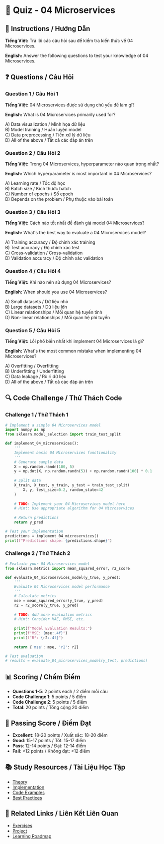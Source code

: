 # 🧠 Quiz - 04 Microservices

## 📝 Instructions / Hướng Dẫn

**Tiếng Việt:** Trả lời các câu hỏi sau để kiểm tra kiến thức về 04 Microservices.

**English:** Answer the following questions to test your knowledge of 04 Microservices.

## ❓ Questions / Câu Hỏi

### Question 1 / Câu Hỏi 1
**Tiếng Việt:** 04 Microservices được sử dụng chủ yếu để làm gì?

**English:** What is 04 Microservices primarily used for?

A) Data visualization / Minh họa dữ liệu  
B) Model training / Huấn luyện model  
C) Data preprocessing / Tiền xử lý dữ liệu  
D) All of the above / Tất cả các đáp án trên

### Question 2 / Câu Hỏi 2
**Tiếng Việt:** Trong 04 Microservices, hyperparameter nào quan trọng nhất?

**English:** Which hyperparameter is most important in 04 Microservices?

A) Learning rate / Tốc độ học  
B) Batch size / Kích thước batch  
C) Number of epochs / Số epoch  
D) Depends on the problem / Phụ thuộc vào bài toán

### Question 3 / Câu Hỏi 3
**Tiếng Việt:** Cách nào tốt nhất để đánh giá model 04 Microservices?

**English:** What's the best way to evaluate a 04 Microservices model?

A) Training accuracy / Độ chính xác training  
B) Test accuracy / Độ chính xác test  
C) Cross-validation / Cross-validation  
D) Validation accuracy / Độ chính xác validation

### Question 4 / Câu Hỏi 4
**Tiếng Việt:** Khi nào nên sử dụng 04 Microservices?

**English:** When should you use 04 Microservices?

A) Small datasets / Dữ liệu nhỏ  
B) Large datasets / Dữ liệu lớn  
C) Linear relationships / Mối quan hệ tuyến tính  
D) Non-linear relationships / Mối quan hệ phi tuyến

### Question 5 / Câu Hỏi 5
**Tiếng Việt:** Lỗi phổ biến nhất khi implement 04 Microservices là gì?

**English:** What's the most common mistake when implementing 04 Microservices?

A) Overfitting / Overfitting  
B) Underfitting / Underfitting  
C) Data leakage / Rò rỉ dữ liệu  
D) All of the above / Tất cả các đáp án trên

## 🔍 Code Challenge / Thử Thách Code

### Challenge 1 / Thử Thách 1
```python
# Implement a simple 04 Microservices model
import numpy as np
from sklearn.model_selection import train_test_split

def implement_04_microservices():
    '''
    Implement basic 04 Microservices functionality
    '''
    # Generate sample data
    X = np.random.randn(100, 5)
    y = np.dot(X, np.random.randn(5)) + np.random.randn(100) * 0.1
    
    # Split data
    X_train, X_test, y_train, y_test = train_test_split(
        X, y, test_size=0.2, random_state=42
    )
    
    # TODO: Implement your 04 Microservices model here
    # Hint: Use appropriate algorithm for 04 Microservices
    
    # Return predictions
    return y_pred

# Test your implementation
predictions = implement_04_microservices()
print(f"Predictions shape: {predictions.shape}")
```

### Challenge 2 / Thử Thách 2
```python
# Evaluate your 04 Microservices model
from sklearn.metrics import mean_squared_error, r2_score

def evaluate_04_microservices_model(y_true, y_pred):
    '''
    Evaluate 04 Microservices model performance
    '''
    # Calculate metrics
    mse = mean_squared_error(y_true, y_pred)
    r2 = r2_score(y_true, y_pred)
    
    # TODO: Add more evaluation metrics
    # Hint: Consider MAE, RMSE, etc.
    
    print(f"Model Evaluation Results:")
    print(f"MSE: {mse:.4f}")
    print(f"R²: {r2:.4f}")
    
    return {'mse': mse, 'r2': r2}

# Test evaluation
# results = evaluate_04_microservices_model(y_test, predictions)
```

## 📊 Scoring / Chấm Điểm

- **Questions 1-5**: 2 points each / 2 điểm mỗi câu
- **Code Challenge 1**: 5 points / 5 điểm
- **Code Challenge 2**: 5 points / 5 điểm
- **Total**: 20 points / Tổng cộng 20 điểm

## 🎯 Passing Score / Điểm Đạt

- **Excellent**: 18-20 points / Xuất sắc: 18-20 điểm
- **Good**: 15-17 points / Tốt: 15-17 điểm  
- **Pass**: 12-14 points / Đạt: 12-14 điểm
- **Fail**: <12 points / Không đạt: <12 điểm

## 📚 Study Resources / Tài Liệu Học Tập

- [Theory](./THEORY_04_microservices.md)
- [Implementation](./IMPLEMENTATION_04_microservices.md)
- [Code Examples](./CODE_EXAMPLES_04_microservices.md)
- [Best Practices](./BEST_PRACTICES_04_microservices.md)

## 🔗 Related Links / Liên Kết Liên Quan

- [Exercises](./EXERCISES_04_microservices.md)
- [Project](./PROJECT_04_microservices.md)
- [Learning Roadmap](./LEARNING_ROADMAP_04_microservices.md)
